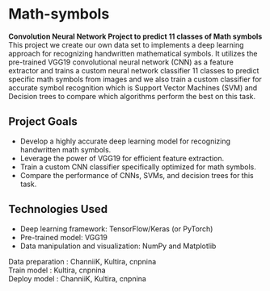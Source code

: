 # Math-symbols
**Convolution Neural Network Project to predict 11 classes of Math symbols**\
This project we create our own data set to implements a deep learning approach for recognizing handwritten mathematical symbols. It utilizes the pre-trained VGG19 convolutional neural network (CNN) as a feature extractor and trains a custom neural network classifier 11 classes to predict specific math symbols from images and we also train a custom classifier for accurate symbol recognition which is Support Vector Machines (SVM) and Decision trees to compare which algorithms perform the best on this task.

## Project Goals

- Develop a highly accurate deep learning model for recognizing handwritten math symbols.
- Leverage the power of VGG19 for efficient feature extraction.
- Train a custom CNN classifier specifically optimized for math symbols.
- Compare the performance of CNNs, SVMs, and decision trees for this task.

## Technologies Used

- Deep learning framework: TensorFlow/Keras (or PyTorch)
- Pre-trained model: VGG19
- Data manipulation and visualization: NumPy and Matplotlib


Data preparation : ChanniiK, Kultira, cnpnina\
Train model : Kultira, cnpnina\
Deploy model : ChanniiK, Kultira, cnpnina
